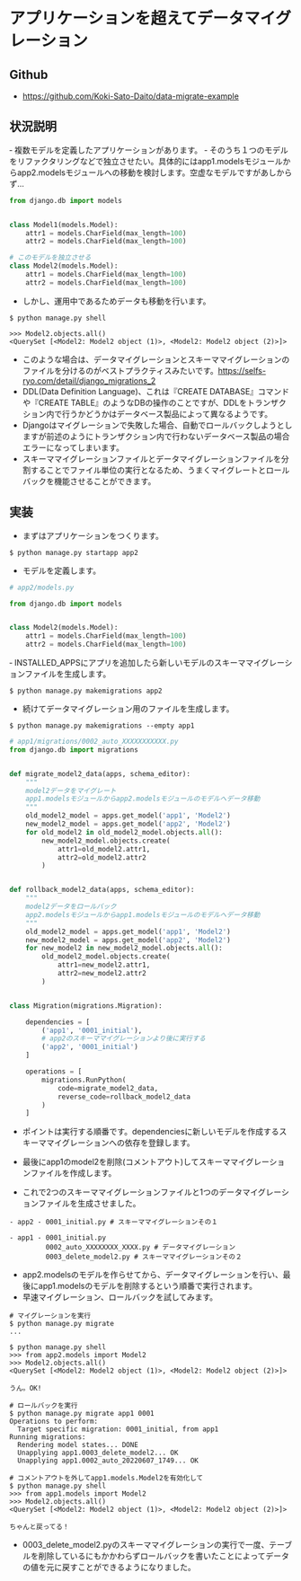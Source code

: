 ﻿# アプリケーションを超えてデータマイグレーション
 
## Github
- https://github.com/Koki-Sato-Daito/data-migrate-example

## 状況説明
‐ 複数モデルを定義したアプリケーションがあります。
‐ そのうち１つのモデルをリファクタリングなどで独立させたい。具体的にはapp1.modelsモジュールからapp2.modelsモジュールへの移動を検討します。空虚なモデルですがあしからず...

```python
from django.db import models


class Model1(models.Model):
    attr1 = models.CharField(max_length=100)
    attr2 = models.CharField(max_length=100)

# このモデルを独立させる
class Model2(models.Model):
    attr1 = models.CharField(max_length=100)
    attr2 = models.CharField(max_length=100)
```

- しかし、運用中であるためデータも移動を行います。
```
$ python manage.py shell

>>> Model2.objects.all()
<QuerySet [<Model2: Model2 object (1)>, <Model2: Model2 object (2)>]>
```

- このような場合は、データマイグレーションとスキーママイグレーションのファイルを分けるのがベストプラクティスみたいです。https://selfs-ryo.com/detail/django_migrations_2
- DDL(Data Definition Language)、これは『CREATE DATABASE』コマンドや『CREATE TABLE』のようなDBの操作のことですが、DDLをトランザクション内で行うかどうかはデータベース製品によって異なるようです。
- Djangoはマイグレーションで失敗した場合、自動でロールバックしようとしますが前述のようにトランザクション内で行わないデータベース製品の場合エラーになってしまいます。
- スキーママイグレーションファイルとデータマイグレーションファイルを分割することでファイル単位の実行となるため、うまくマイグレートとロールバックを機能させることができます。

## 実装
- まずはアプリケーションをつくります。
```
$ python manage.py startapp app2
```
- モデルを定義します。
```python
# app2/models.py

from django.db import models


class Model2(models.Model):
    attr1 = models.CharField(max_length=100)
    attr2 = models.CharField(max_length=100)
```

‐ INSTALLED_APPSにアプリを追加したら新しいモデルのスキーママイグレーションファイルを生成します。
```
$ python manage.py makemigrations app2
```
- 続けてデータマイグレーション用のファイルを生成します。
```
$ python manage.py makemigrations --empty app1
```
```python
# app1/migrations/0002_auto_XXXXXXXXXXX.py
from django.db import migrations


def migrate_model2_data(apps, schema_editor):
    """
    model2データをマイグレート
    app1.modelsモジュールからapp2.modelsモジュールのモデルへデータ移動
    """
    old_model2_model = apps.get_model('app1', 'Model2')
    new_model2_model = apps.get_model('app2', 'Model2')
    for old_model2 in old_model2_model.objects.all():
        new_model2_model.objects.create(
            attr1=old_model2.attr1,
            attr2=old_model2.attr2
        )


def rollback_model2_data(apps, schema_editor):
    """
    model2データをロールバック
    app2.modelsモジュールからapp1.modelsモジュールのモデルへデータ移動
    """
    old_model2_model = apps.get_model('app1', 'Model2')
    new_model2_model = apps.get_model('app2', 'Model2')
    for new_model2 in new_model2_model.objects.all():
        old_model2_model.objects.create(
            attr1=new_model2.attr1,
            attr2=new_model2.attr2
        )


class Migration(migrations.Migration):

    dependencies = [
        ('app1', '0001_initial'),
        # app2のスキーママイグレーションより後に実行する
        ('app2', '0001_initial')
    ]

    operations = [
        migrations.RunPython(
            code=migrate_model2_data,
            reverse_code=rollback_model2_data
        )
    ]
```
- ポイントは実行する順番です。dependenciesに新しいモデルを作成するスキーママイグレーションへの依存を登録します。

- 最後にapp1のmodel2を削除(コメントアウト)してスキーママイグレーションファイルを作成します。
- これで2つのスキーママイグレーションファイルと1つのデータマイグレーションファイルを生成させました。
```
- app2 - 0001_initial.py # スキーママイグレーションその１

- app1 - 0001_initial.py
         0002_auto_XXXXXXXX_XXXX.py # データマイグレーション
         0003_delete_model2.py # スキーママイグレーションその２
```
- app2.modelsのモデルを作らせてから、データマイグレーションを行い、最後にapp1.modelsのモデルを削除するという順番で実行されます。
- 早速マイグレーション、ロールバックを試してみます。

```
# マイグレーションを実行
$ python manage.py migrate
...

$ python manage.py shell
>>> from app2.models import Model2
>>> Model2.objects.all()
<QuerySet [<Model2: Model2 object (1)>, <Model2: Model2 object (2)>]>

うん。OK!

# ロールバックを実行
$ python manage.py migrate app1 0001
Operations to perform:
  Target specific migration: 0001_initial, from app1
Running migrations:
  Rendering model states... DONE
  Unapplying app1.0003_delete_model2... OK
  Unapplying app1.0002_auto_20220607_1749... OK

# コメントアウトを外してapp1.models.Model2を有効化して
$ python manage.py shell
>>> from app1.models import Model2
>>> Model2.objects.all()
<QuerySet [<Model2: Model2 object (1)>, <Model2: Model2 object (2)>]>

ちゃんと戻ってる！
```
- 0003_delete_model2.pyのスキーママイグレーションの実行で一度、テーブルを削除しているにもかかわらずロールバックを書いたことによってデータの値を元に戻すことができるようになりました。
